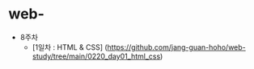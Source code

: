 # web-
- 8주차
  - [1일차 : HTML & CSS] (https://github.com/jang-guan-hoho/web-study/tree/main/0220_day01_html_css)
